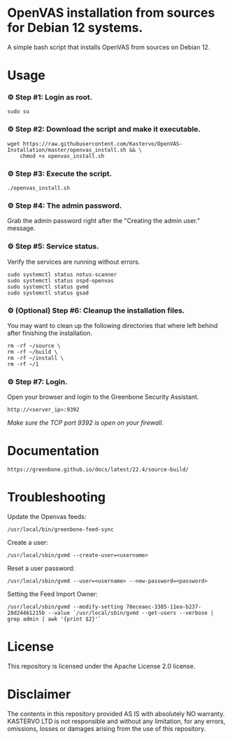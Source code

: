 # OpenVAS installation from sources for Debian 12 systems.

A simple bash script that installs OpenVAS from sources on Debian 12.

# Usage

### ⚙ Step #1: Login as root.

```
sudo su
```

### ⚙ Step #2: Download the script and make it executable.

```
wget https://raw.githubusercontent.com/Kastervo/OpenVAS-Installation/master/openvas_install.sh && \
	chmod +x openvas_install.sh
```

### ⚙ Step #3: Execute the script.

```
./openvas_install.sh
```

### ⚙ Step #4: The admin password.

Grab the admin password right after the "Creating the admin user." message.

### ⚙ Step #5: Service status.

Verify the services are running without errors.
```
sudo systemctl status notus-scanner
sudo systemctl status ospd-openvas
sudo systemctl status gvmd
sudo systemctl status gsad
```
### ⚙ (Optional) Step #6: Cleanup the installation files.

You may want to clean up the following directories that where left behind after finishing the installation.
```
rm -rf ~/source \
rm -rf ~/build \
rm -rf ~/install \
rm -rf ~/1
```
### ⚙ Step #7: Login.

Open your browser and login to the Greenbone Security Assistant.
```
http://<server_ip>:9392
```
*Make sure the TCP port 9392 is open on your firewall.*

# Documentation

```
https://greenbone.github.io/docs/latest/22.4/source-build/
```

# Troubleshooting

Update the Openvas feeds:
```
/usr/local/bin/greenbone-feed-sync
```

Create a user:
```
/usr/local/sbin/gvmd --create-user=<username>
```

Reset a user password:
```
/usr/local/sbin/gvmd --user=<username> --new-password=<password>
```

Setting the Feed Import Owner:
```
/usr/local/sbin/gvmd --modify-setting 78eceaec-3385-11ea-b237-28d24461215b --value `/usr/local/sbin/gvmd --get-users --verbose | grep admin | awk '{print $2}'`
```

# License

This repository is licensed under the Apache License 2.0 license.

# Disclaimer

The contents in this repository provided AS IS with absolutely NO warranty. KASTERVO LTD is not responsible and without any limitation, for any errors, omissions, losses or damages arising from the use of this repository.
